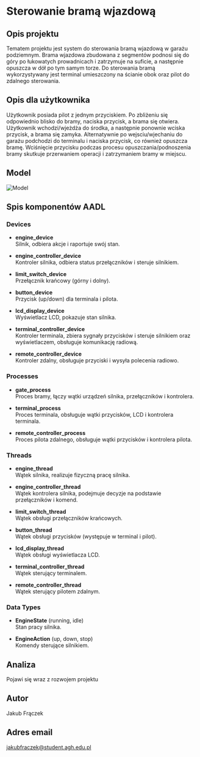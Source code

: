 # Sterowanie bramą wjazdową

## Opis projektu
Tematem projektu jest system do sterowania bramą wjazdową w garażu podziemnym.
Brama wjazdowa zbudowana z segmentów podnosi się do góry po łukowatych prowadnicach i zatrzymuje na suficie,
a następnie opuszcza w dół po tym samym torze. Do sterowania bramą wykorzystywany jest
terminal umieszczony na ścianie obok oraz pilot do zdalnego sterowania.

## Opis dla użytkownika
Użytkownik posiada pilot z jednym przyciskiem. Po zbliżeniu się odpowiednio blisko do bramy,
naciska przycisk, a brama się otwiera. Użytkownik wchodzi/wjeżdża do środka, a następnie ponownie
wciska przycisk, a brama się zamyka. Alternatywnie po wejsciu/wjechaniu do garażu podchodzi do terminalu
i naciska przycisk, co również opuszcza bramę. Wciśnięcie przycisku podczas procesu opuszczania/podnoszenia
bramy skutkuje przerwaniem operacji i zatrzymaniem bramy w miejscu.

## Model

![Model](model.png)


## Spis komponentów AADL

### Devices

- **engine_device**  
  Silnik, odbiera akcje i raportuje swój stan.

- **engine_controller_device**  
  Kontroler silnika, odbiera status przełączników i steruje silnikiem.

- **limit_switch_device**  
  Przełącznik krańcowy (górny i dolny).

- **button_device**  
  Przycisk (up/down) dla terminala i pilota.

- **lcd_display_device**  
  Wyświetlacz LCD, pokazuje stan silnika.

- **terminal_controller_device**  
  Kontroler terminala, zbiera sygnały przycisków i steruje silnikiem oraz wyświetlaczem, obsługuje komunikację radiową.

- **remote_controller_device**  
  Kontroler zdalny, obsługuje przyciski i wysyła polecenia radiowo.

### Processes

- **gate_process**  
  Proces bramy, łączy wątki urządzeń silnika, przełączników i kontrolera.

- **terminal_process**  
  Proces terminala, obsługuje wątki przycisków, LCD i kontrolera terminala.

- **remote_controller_process**  
  Proces pilota zdalnego, obsługuje wątki przycisków i kontrolera pilota.

### Threads

- **engine_thread**  
  Wątek silnika, realizuje fizyczną pracę silnika.

- **engine_controller_thread**  
  Wątek kontrolera silnika, podejmuje decyzje na podstawie przełączników i komend.

- **limit_switch_thread**  
  Wątek obsługi przełączników krańcowych.

- **button_thread**  
  Wątek obsługi przycisków (występuje w terminal i pilot).

- **lcd_display_thread**  
  Wątek obsługi wyświetlacza LCD.

- **terminal_controller_thread**  
  Wątek sterujący terminalem.

- **remote_controller_thread**  
  Wątek sterujący pilotem zdalnym.

### Data Types

- **EngineState** (running, idle)  
  Stan pracy silnika.

- **EngineAction** (up, down, stop)  
  Komendy sterujące silnikiem.


## Analiza

Pojawi się wraz z rozwojem projektu

## Autor
Jakub Frączek
## Adres email
 jakubfraczek@student.agh.edu.pl
